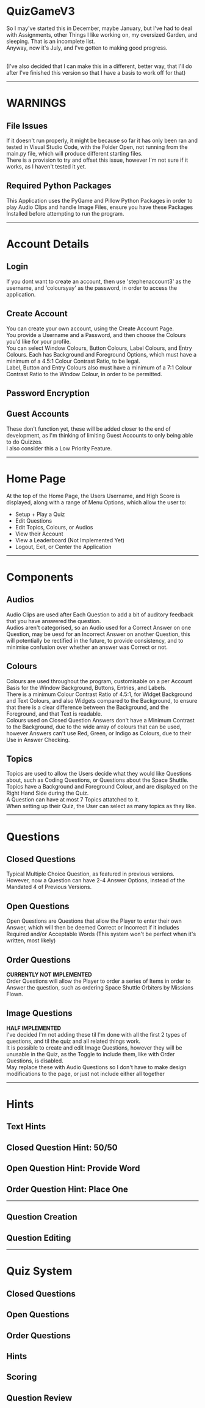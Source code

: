 # QuizGameV3

So I may've started this in December, maybe January, but I've had to deal with Assignments, other Things I like working on, my oversized Garden, and sleeping. That is an incomplete list.<br/>
Anyway, now it's July, and I've gotten to making good progress.<br/>

<br/>(I've also decided that I can make this in a different, better way, that I'll do after I've finished this version so that I have a basis to work off for that)<br/>

---

# WARNINGS
## File Issues
If it doesn't run properly, it might be because so far it has only been ran and tested in Visual Studio Code, with the Folder Open, not running from the main.py file, which will produce different starting files.<br/>
There is a provision to try and offset this issue, however I'm not sure if it works, as I haven't tested it yet.
## Required Python Packages
This Application uses the PyGame and Pillow Python Packages in order to play Audio Clips and handle Image Files, ensure you have these Packages Installed before attempting to run the program.

---

# Account Details
## Login
If you dont want to create an account, then use 'stephenaccount3' as the username, and 'coloursyay' as the password, in order to access the application.
## Create Account
You can create your own account, using the Create Account Page.<br/>
You provide a Username and a Password, and then choose the Colours you'd like for your profile.<br/>
You can select Window Colours, Button Colours, Label Colours, and Entry Colours. Each has Background and Foreground Options, which must have a minimum of a 4.5:1 Colour Contrast Ratio, to be legal.<br/>
Label, Button and Entry Colours also must have a minimum of a 7:1 Colour Contrast Ratio to the Window Colour, in order to be permitted.
## Password Encryption
## Guest Accounts
These don't function yet, these will be added closer to the end of development, as I'm thinking of limiting Guest Accounts to only being able to do Quizzes.<br/>
I also consider this a Low Priority Feature.

---

# Home Page
At the top of the Home Page, the Users Username, and High Score is displayed, along with a range of Menu Options, which allow the user to:
- Setup + Play a Quiz
- Edit Questions
- Edit Topics, Colours, or Audios
- View their Account
- View a Leaderboard (Not Implemented Yet)
- Logout, Exit, or Center the Application

---

# Components
## Audios
Audio Clips are used after Each Question to add a bit of auditory feedback that you have answered the question.<br/>
Audios aren't categorised, so an Audio used for a Correct Answer on one Question, may be uesd for an Incorrect Answer on another Question, this will potentially be rectified in the future, to provide consistency, and to minimise confusion over whether an answer was Correct or not.
## Colours
Colours are used throughout the program, customisable on a per Account Basis for the Window Background, Buttons, Entries, and Labels.<br/>
There is a minimum Colour Contrast Ratio of 4.5:1, for Widget Background and Text Colours, and also Widgets compared to the Background, to ensure that there is a clear difference between the Background, and the Foreground, and that Text is readable.<br/>
Colours used on Closed Question Answers don't have a Minimum Contrast to the Background, due to the wide array of colours that can be used, however Answers can't use Red, Green, or Indigo as Colours, due to their Use in Answer Checking.
## Topics
Topics are used to allow the Users decide what they would like Questions about, such as Coding Questions, or Questions about the Space Shuttle.<br/>
Topics have a Background and Foreground Colour, and are displayed on the Right Hand Side during the Quiz.<br/>
A Question can have at most 7 Topics attatched to it.<br/>
When setting up their Quiz, the User can select as many topics as they like.

---

# Questions
## Closed Questions
Typical Multiple Choice Question, as featured in previous versions.<br/>
However, now a Question can have 2-4 Answer Options, instead of the Mandated 4 of Previous Versions.
## Open Questions
Open Questions are Questions that allow the Player to enter their own Answer, which will then be deemed Correct or Incorrect if it includes Required and/or Acceptable Words (This system won't be perfect when it's written, most likely)
## Order Questions
**CURRENTLY NOT IMPLEMENTED**<br/>
Order Questions will allow the Player to order a series of Items in order to Answer the question, such as ordering Space Shuttle Orbiters by Missions Flown.
## Image Questions
**HALF IMPLEMENTED**<br/>
I've decided I'm not adding these til I'm done with all the first 2 types of questions, and til the quiz and all related things work.<br/>
It is possible to create and edit Image Questions, however they will be unusable in the Quiz, as the Toggle to include them, like with Order Questions, is disabled.<br/>
May replace these with Audio Questions so I don't have to make design modifications to the page, or just not include either all together

---

# Hints
## Text Hints
## Closed Question Hint: 50/50
## Open Question Hint: Provide Word
## Order Question Hint: Place One

---

## Question Creation
## Question Editing

---

# Quiz System
## Closed Questions
## Open Questions
## Order Questions
## Hints
## Scoring
## Question Review
